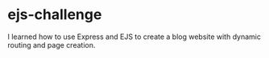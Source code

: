 # ejs-challenge
I learned how to use Express and EJS to create a blog website with dynamic routing and page creation.
